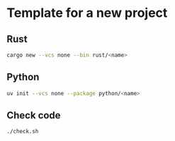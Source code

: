 # Template for a new project

## Rust

```bash
cargo new --vcs none --bin rust/<name>
```

## Python

```bash
uv init --vcs none --package python/<name>
```

## Check code

```bash
./check.sh
```
